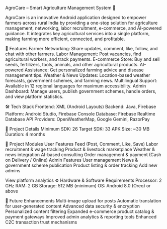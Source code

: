 AgroCare – Smart Agriculture Management System 🌾

AgroCare is an innovative Android application designed to empower farmers across rural India by providing a one-stop solution for agriculture management, 
networking, labor recruitment, e-commerce, and AI-powered guidance. It integrates key agricultural services into a single platform, making farming more
efficient, connected, and profitable.


🚀 Features
Farmer Networking: Share updates, comment, like, follow, and chat with other farmers.
Labor Management: Post vacancies, find agricultural workers, and track payments.
E-commerce Store: Buy and sell seeds, fertilizers, tools, animals, and other agricultural products.
AI-powered Assistance: Get personalized farming advice and disease management tips.
Weather & News Updates: Location-based weather forecasts, government schemes, and farming news.
Multilingual Support: Available in 12 regional languages for maximum accessibility.
Admin Dashboard: Manage users, publish government schemes, handle orders, and view platform statistics.


🛠️ Tech Stack
Frontend: XML (Android Layouts)
Backend: Java, Firebase
Platform: Android Studio, Firebase Console
Database: Firebase Realtime Database
API Providers: OpenWeatherMap, Google Gemini, RazorPay


📱 Project Details
Minimum SDK: 26
Target SDK: 33
APK Size: ~30 MB
Duration: 4 months

📂 Project Modules
User Features
Feed (Post, Comment, Like, Save)
Labor recruitment & wage tracking
Product & livestock marketplace
Weather & news integration
AI-based consulting
Order management & payment (Cash on Delivery / Online)
Admin Features
User management
News & government scheme publication
Product listing & order tracking
Add new admins


View platform analytics
⚙️ Hardware & Software Requirements
Processor: 2 GHz
RAM: 2 GB
Storage: 512 MB (minimum)
OS: Android 8.0 (Oreo) or above

🔮 Future Enhancements
Multi-image upload for posts
Automatic translation for user-generated content
Advanced data security & encryption
Personalized content filtering
Expanded e-commerce product catalog & payment gateways
Improved admin analytics & reporting tools
Enhanced C2C transaction trust mechanisms
